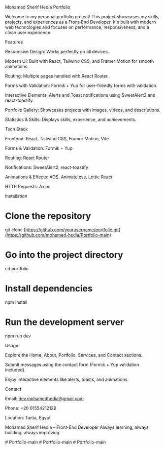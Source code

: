 Mohamed Sherif Hedia Portfolio

Welcome to my personal portfolio project! This project showcases my skills, projects, and experiences as a Front-End Developer. It's built with modern web technologies and focuses on performance, responsiveness, and a clean user experience.

Features

Responsive Design: Works perfectly on all devices.

Modern UI: Built with React, Tailwind CSS, and Framer Motion for smooth animations.

Routing: Multiple pages handled with React Router.

Forms with Validation: Formik + Yup for user-friendly forms with validation.

Interactive Elements: Alerts and Toast notifications using SweetAlert2 and react-toastify.

Portfolio Gallery: Showcases projects with images, videos, and descriptions.

Statistics & Skills: Displays skills, experience, and achievements.

Tech Stack

Frontend: React, Tailwind CSS, Framer Motion, Vite

Forms & Validation: Formik + Yup

Routing: React Router

Notifications: SweetAlert2, react-toastify

Animations & Effects: AOS, Animate.css, Lottie React

HTTP Requests: Axios

Installation
# Clone the repository
git clone [https://github.com/yourusername/portfolio.git](https://github.com/mohamed-hedia/Portfolio-main)

# Go into the project directory
cd portfolio

# Install dependencies
npm install

# Run the development server
npm run dev

Usage

Explore the Home, About, Portfolio, Services, and Contact sections.

Submit messages using the contact form (Formik + Yup validation included).

Enjoy interactive elements like alerts, toasts, and animations.

Contact

Email: dev.mohamedhedia@gmail.com


Phone: +20 01554212129

Location: Tanta, Egypt

Mohamed Sherif Hedia – Front-End Developer
Always learning, always building, always improving.

#   P o r t f o l i o - m a i n  
 #   P o r t f o l i o - m a i n  
 #   P o r t f o l i o - m a i n  
 